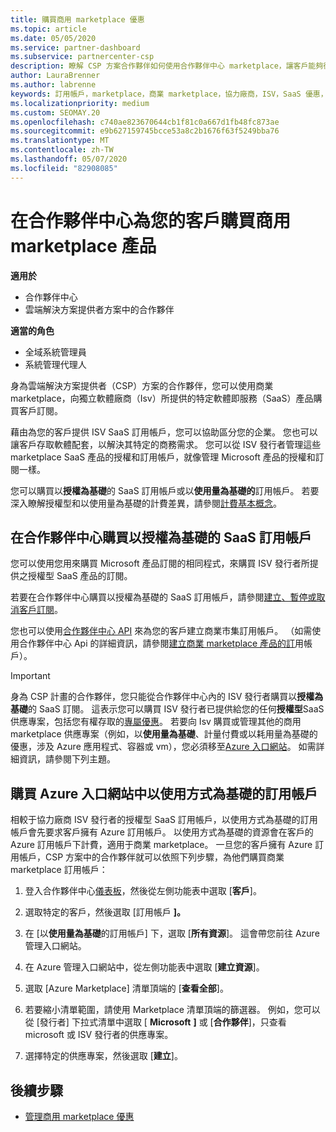 ```yaml
---
title: 購買商用 marketplace 優惠
ms.topic: article
ms.date: 05/05/2020
ms.service: partner-dashboard
ms.subservice: partnercenter-csp
description: 瞭解 CSP 方案合作夥伴如何使用合作夥伴中心 marketplace，讓客戶能夠從獨立軟體廠商（Isv）購買 SaaS 優惠。
author: LauraBrenner
ms.author: labrenne
keywords: 訂用帳戶，marketplace，商業 marketplace，協力廠商，ISV，SaaS 優惠，雲端解決方案提供者方案，購買供應專案，購買訂閱
ms.localizationpriority: medium
ms.custom: SEOMAY.20
ms.openlocfilehash: c740ae823670644cb1f81c0a667d1fb48fc873ae
ms.sourcegitcommit: e9b627159745bcce53a8c2b1676f63f5249bba76
ms.translationtype: MT
ms.contentlocale: zh-TW
ms.lasthandoff: 05/07/2020
ms.locfileid: "82908085"
---
```

# <a name="purchase-commercial-marketplace-products-for-your-customers-in-partner-center"></a>在合作夥伴中心為您的客戶購買商用 marketplace 產品

**適用於**

- 合作夥伴中心
- 雲端解決方案提供者方案中的合作夥伴

**適當的角色**

- 全域系統管理員
- 系統管理代理人

身為雲端解決方案提供者（CSP）方案的合作夥伴，您可以使用商業 marketplace，向獨立軟體廠商（Isv）所提供的特定軟體即服務（SaaS）產品購買客戶訂閱。 

藉由為您的客戶提供 ISV SaaS 訂用帳戶，您可以協助區分您的企業。 您也可以讓客戶存取軟體配套，以解決其特定的商務需求。 您可以從 ISV 發行者管理這些 marketplace SaaS 產品的授權和訂用帳戶，就像管理 Microsoft 產品的授權和訂閱一樣。

您可以購買以**授權為基礎**的 SaaS 訂用帳戶或以**使用量為基礎的**訂用帳戶。 若要深入瞭解授權型和以使用量為基礎的計費差異，請參閱[計費基本概念](billing-basics.md)。

## <a name="purchase-license-based-saas-subscriptions-in-partner-center"></a>在合作夥伴中心購買以授權為基礎的 SaaS 訂用帳戶

您可以使用您用來購買 Microsoft 產品訂閱的相同程式，來購買 ISV 發行者所提供之授權型 SaaS 產品的訂閱。

若要在合作夥伴中心購買以授權為基礎的 SaaS 訂用帳戶，請參閱[建立、暫停或取消客戶訂閱](create-a-new-subscription.md#create-a-new-subscription)。

您也可以使用[合作夥伴中心 API](https://docs.microsoft.com/partner-center/develop/) 來為您的客戶建立商業市集訂用帳戶。 （如需使用合作夥伴中心 Api 的詳細資訊，請參閱[建立商業 marketplace 產品的訂](https://docs.microsoft.com/partner-center/develop/create-subscription-azure-marketplace-products)用帳戶）。

>[!IMPORTANT]
> 身為 CSP 計畫的合作夥伴，您只能從合作夥伴中心內的 ISV 發行者購買以**授權為基礎**的 SaaS 訂閱。 這表示您可以購買 ISV 發行者已提供給您的任何**授權型**SaaS 供應專案，包括您有權存取的[專屬優惠](csp-commercial-marketplace-discover.md#learn-about-marketplace-exclusive-offers)。 若要向 Isv 購買或管理其他的商用 marketplace 供應專案（例如，以**使用量為基礎**、計量付費或以耗用量為基礎的優惠，涉及 Azure 應用程式、容器或 vm），您必須移至[Azure 入口網站](https://portal.azure.com/)。 如需詳細資訊，請參閱下列主題。

## <a name="purchase-usage-based-subscriptions-in-the-azure-portal"></a>購買 Azure 入口網站中以使用方式為基礎的訂用帳戶

相較于協力廠商 ISV 發行者的授權型 SaaS 訂用帳戶，以使用方式為基礎的訂用帳戶會先要求客戶擁有 Azure 訂用帳戶。 以使用方式為基礎的資源會在客戶的 Azure 訂用帳戶下計費，適用于商業 marketplace。 一旦您的客戶擁有 Azure 訂用帳戶，CSP 方案中的合作夥伴就可以依照下列步驟，為他們購買商業 marketplace 訂用帳戶：

1. 登入合作夥伴中心[儀表板](https://partner.microsoft.com/dashboard)，然後從左側功能表中選取 [**客戶**]。

2. 選取特定的客戶，然後選取 [訂用帳戶 **]。**  

3. 在 [以**使用量為基礎**的訂用帳戶] 下，選取 [**所有資源**]。 這會帶您前往 Azure 管理入口網站。

4. 在 Azure 管理入口網站中，從左側功能表中選取 [**建立資源**]。

5. 選取 [Azure Marketplace] 清單頂端的 [**查看全部**]。

6. 若要縮小清單範圍，請使用 Marketplace 清單頂端的篩選器。 例如，您可以從 [發行者] 下拉式清單中選取 [ **Microsoft** **]** 或 [**合作夥伴**]，只查看 microsoft 或 ISV 發行者的供應專案。

7. 選擇特定的供應專案，然後選取 [**建立**]。

## <a name="next-steps"></a>後續步驟

- [管理商用 marketplace 優惠](csp-commercial-marketplace-purchase.md)